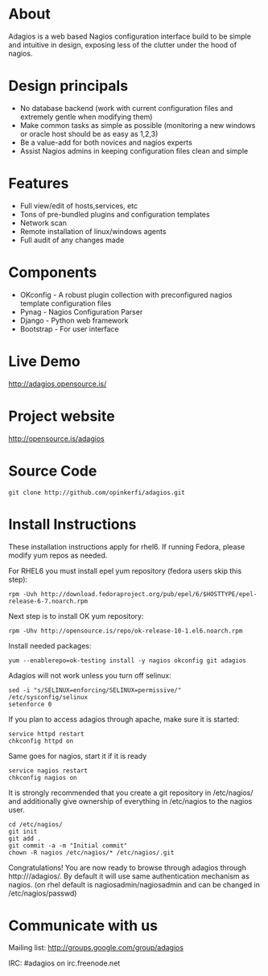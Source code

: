 About
=====
Adagios is a web based Nagios configuration interface build to be simple and intuitive in design, exposing less of the clutter under the hood of nagios.

Design principals
==================
  - No database backend (work with current configuration files and extremely gentle when modifying them)
  - Make common tasks as simple as possible (monitoring a new windows or oracle host should be as easy as 1,2,3)
  - Be a value-add for both novices and nagios experts
  - Assist Nagios admins in keeping configuration files clean and simple

Features
========
  - Full view/edit of hosts,services, etc
  - Tons of pre-bundled plugins and configuration templates
  - Network scan
  - Remote installation of linux/windows agents
  - Full audit of any changes made

Components
==========
  - OKconfig - A robust plugin collection with preconfigured nagios template configuration files
  - Pynag - Nagios Configuration Parser
  - Django - Python web framework
  - Bootstrap - For user interface

Live Demo
=========
http://adagios.opensource.is/

Project website
=========
http://opensource.is/adagios

Source Code
===========

	git clone http://github.com/opinkerfi/adagios.git

Install Instructions
====================
These installation instructions apply for rhel6. If running Fedora, please modify yum repos as needed.

For RHEL6 you must install epel yum repository (fedora users skip this step):

	rpm -Uvh http://download.fedoraproject.org/pub/epel/6/$HOSTTYPE/epel-release-6-7.noarch.rpm

Next step is to install OK yum repository:

	rpm -Uhv http://opensource.is/repo/ok-release-10-1.el6.noarch.rpm

Install needed packages:

	yum --enablerepo=ok-testing install -y nagios okconfig git adagios

Adagios will not work unless you turn off selinux:

	sed -i "s/SELINUX=enforcing/SELINUX=permissive/" /etc/sysconfig/selinux
	setenforce 0

If you plan to access adagios through apache, make sure it is started:

	service httpd restart
	chkconfig httpd on


Same goes for nagios, start it if it is ready

	service nagios restart
	chkconfig nagios on
	
It is strongly recommended that you create a git repository in /etc/nagios/ and additionally give ownership of
everything in /etc/nagios to the nagios user.

	cd /etc/nagios/
	git init
	git add .
	git commit -a -m "Initial commit"
	chown -R nagios /etc/nagios/* /etc/nagios/.git

Congratulations! You are now ready to browse through adagios through http://<servername>/adagios/. By default it
will use same authentication mechanism as nagios. (on rhel default is nagiosadmin/nagiosadmin and can be 
changed in /etc/nagios/passwd)

Communicate with us
===================

Mailing list: http://groups.google.com/group/adagios

IRC: #adagios on irc.freenode.net

